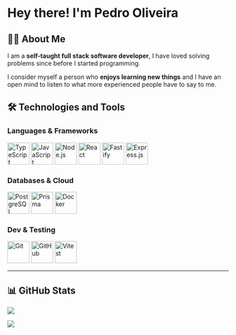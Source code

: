 # Hey there! I'm Pedro Oliveira
## 👨‍💻 About Me

I am a **self-taught full stack software developer**, I have loved solving problems since before I started programming.

I consider myself a person who **enjoys learning new things** and I have an open mind to listen to what more experienced people have to say to me.

## 🛠️ Technologies and Tools

### **Languages & Frameworks**
<p>
  <img title="TypeScript" alt="TypeScript" width="50px" height="50px" src="https://raw.githubusercontent.com/marwin1991/profile-technology-icons/refs/heads/main/icons/typescript.png" />
  <img title="JavaScript" alt="JavaScript" width="50px" height="50px" src="https://raw.githubusercontent.com/marwin1991/profile-technology-icons/refs/heads/main/icons/javascript.png" />
  <img title="Node.js" alt="Node.js" width="50px" height="50px" src="https://raw.githubusercontent.com/marwin1991/profile-technology-icons/refs/heads/main/icons/node_js.png" />
  <img title="React" alt="React" width="50px" height="50px" src="https://raw.githubusercontent.com/marwin1991/profile-technology-icons/refs/heads/main/icons/react.png" />
  <img title="Fastify" alt="Fastify" width="50px" height="50px" src="https://github.com/marwin1991/profile-technology-icons/blob/main/icons/fastify.png" />
  <img title="Express.js" alt="Express.js" width="50px" height="50px" src="https://raw.githubusercontent.com/marwin1991/profile-technology-icons/refs/heads/main/icons/express.png" />
</p>

### **Databases & Cloud**
<p>
  <img title="PostgreSQL" alt="PostgreSQL" width="50px" height="50px" src="https://raw.githubusercontent.com/marwin1991/profile-technology-icons/refs/heads/main/icons/postgresql.png" />
  <img title="Prisma ORM" alt="Prisma" width="50px" height="50px" src="https://cdn.jsdelivr.net/gh/devicons/devicon/icons/prisma/prisma-original.svg" />
  <img title="Docker" alt="Docker" width="50px" height="50px" src="https://raw.githubusercontent.com/marwin1991/profile-technology-icons/refs/heads/main/icons/docker.png" />
</p>

### **Dev & Testing**
<p>
  <img title="Git" alt="Git" width="50px" height="50px" src="https://raw.githubusercontent.com/marwin1991/profile-technology-icons/refs/heads/main/icons/git.png" />
  <img title="GitHub" alt="GitHub" width="50px" height="50px" src="https://raw.githubusercontent.com/marwin1991/profile-technology-icons/refs/heads/main/icons/github.png" />
  <img title="Vitest" alt="Vitest" width="50px" height="50px" src="https://cdn.jsdelivr.net/gh/devicons/devicon/icons/vitest/vitest-plain.svg" />

</p>

---

## 📊 GitHub Stats

<p>
  <img align="center" src="https://github-readme-stats.vercel.app/api?username=pedrogagodev&theme=tokyonight&hide_border=false&include_all_commits=false&count_private=true" />
</p>
<p>
  <img align="center" src="https://github-readme-stats.vercel.app/api/top-langs/?username=pedrogagodev&theme=tokyonight&hide_border=false&include_all_commits=false&count_private=true&layout=compact" />
</p>
